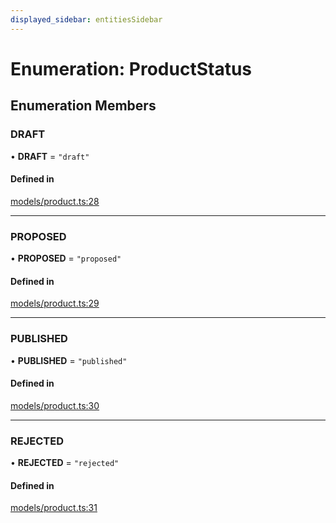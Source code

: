 ```yaml
---
displayed_sidebar: entitiesSidebar
---
```


# Enumeration: ProductStatus

## Enumeration Members

### DRAFT

• **DRAFT** = ``"draft"``

#### Defined in

[models/product.ts:28](https://github.com/cloudnepal/medusa/blob/441690e9/packages/medusa/src/models/product.ts#L28)

___

### PROPOSED

• **PROPOSED** = ``"proposed"``

#### Defined in

[models/product.ts:29](https://github.com/cloudnepal/medusa/blob/441690e9/packages/medusa/src/models/product.ts#L29)

___

### PUBLISHED

• **PUBLISHED** = ``"published"``

#### Defined in

[models/product.ts:30](https://github.com/cloudnepal/medusa/blob/441690e9/packages/medusa/src/models/product.ts#L30)

___

### REJECTED

• **REJECTED** = ``"rejected"``

#### Defined in

[models/product.ts:31](https://github.com/cloudnepal/medusa/blob/441690e9/packages/medusa/src/models/product.ts#L31)
